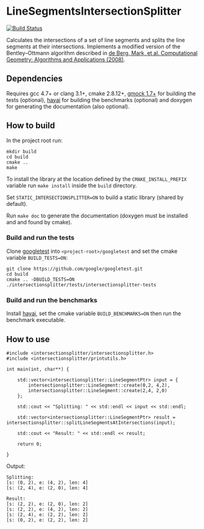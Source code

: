 # LineSegmentsIntersectionSplitter

[![Build Status](https://travis-ci.org/ClausSteuer/LineSegmentsIntersectionSplitter.svg?branch=master)](https://travis-ci.org/ClausSteuer/LineSegmentsIntersectionSplitter)

Calculates the intersections of a set of line segments and splits the line segments at their intersections.
Implements a modified version of the Bentley–Ottmann algorithm described in [de Berg, Mark, et al. Computational Geometry: Algorithms and Applications (2008)](http://link.springer.com/book/10.1007/978-3-540-77974-2).

## Dependencies

Requires gcc 4.7+ or clang 3.1+, cmake 2.8.12+, [gmock 1.7+](https://code.google.com/p/googlemock/) for building the tests (optional),
[hayai](https://github.com/nickbruun/hayai) for building the benchmarks (optional) and doxygen for generating the documentatíon (also optional).

## How to build

In the project root run:
~~~~~~~~~~~~~{.txt}
mkdir build
cd build
cmake ..
make
~~~~~~~~~~~~~
To install the library at the location defined by the `CMAKE_INSTALL_PREFIX` variable run `make install` inside the `build` directory.

Set `STATIC_INTERSECTIONSPLITTER=ON` to build a static library (shared by default).

Run `make doc` to generate the documentation (doxygen must be installed and and found by cmake).

### Build and run the tests

Clone [googletest](https://github.com/google/googletest) into `<project-root>/googletest` and set the cmake variable `BUILD_TESTS=ON`:

~~~~~~~~~~~~~{.sh}
git clone https://github.com/google/googletest.git
cd build
cmake .. -DBUILD_TESTS=ON
./intersectionsplitter/tests/intersectionsplitter-tests
~~~~~~~~~~~~~

### Build and run the benchmarks

Install [hayai](https://github.com/nickbruun/hayai), set the cmake variable `BUILD_BENCHMARKS=ON` then run the benchmark executable.

## How to use

~~~~~~~~~~~~~{.cpp}
#include <intersectionsplitter/intersectionsplitter.h>
#include <intersectionsplitter/printutils.h>

int main(int, char**) {

    std::vector<intersectionsplitter::LineSegmentPtr> input = {
        intersectionsplitter::LineSegment::create(0,2, 4,2),
        intersectionsplitter::LineSegment::create(2,4, 2,0)
    };

    std::cout << "Splitting: " << std::endl << input << std::endl;

    std::vector<intersectionsplitter::LineSegmentPtr> result = intersectionsplitter::splitLineSegmentsAtIntersections(input);

    std::cout << "Result: " << std::endl << result;

    return 0;

}

~~~~~~~~~~~~~

Output:
~~~~~~~~~~~~~{.txt}
Splitting:
[s: (0, 2), e: (4, 2), len: 4]
[s: (2, 4), e: (2, 0), len: 4]

Result:
[s: (2, 2), e: (2, 0), len: 2]
[s: (2, 2), e: (4, 2), len: 2]
[s: (2, 4), e: (2, 2), len: 2]
[s: (0, 2), e: (2, 2), len: 2]
~~~~~~~~~~~~~
